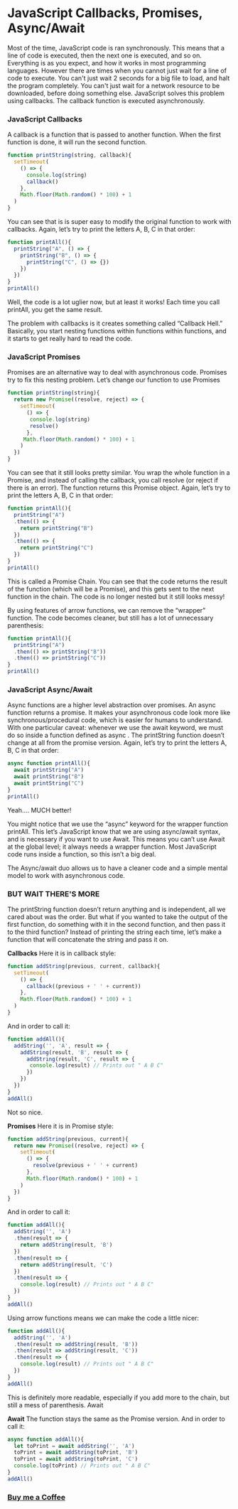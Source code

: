 # JavaScript Callbacks, Promises, Async/Await
Most of the time, JavaScript code is ran synchronously.
This means that a line of code is executed, then the next one is executed, and so on.
Everything is as you expect, and how it works in most programming languages.
However there are times when you cannot just wait for a line of code to execute.
You can't just wait 2 seconds for a big file to load, and halt the program completely.
You can't just wait for a network resource to be downloaded, before doing something else.
JavaScript solves this problem using callbacks.
The callback function is executed asynchronously.
### JavaScript Callbacks
A callback is a function that is passed to another function. When the first function is done, it will run the second function.

```javascript
function printString(string, callback){
  setTimeout(
    () => {
      console.log(string)
      callback()
    }, 
    Math.floor(Math.random() * 100) + 1
  )
}
```
You can see that is is super easy to modify the original function to work with callbacks.
Again, let’s try to print the letters A, B, C in that order:

```javascript
function printAll(){
  printString("A", () => {
    printString("B", () => {
      printString("C", () => {})
    })
  })
}
printAll()
```

Well, the code is a lot uglier now, but at least it works! Each time you call printAll, you get the same result.

The problem with callbacks is it creates something called “Callback Hell.” Basically, you start nesting functions within functions within functions, and it starts to get really hard to read the code.

### JavaScript Promises
Promises are an alternative way to deal with asynchronous code.
Promises try to fix this nesting problem. Let’s change our function to use Promises

```javascript
function printString(string){
  return new Promise((resolve, reject) => {
    setTimeout(
      () => {
       console.log(string)
       resolve()
      },
     Math.floor(Math.random() * 100) + 1
    )
  })
}
```
You can see that it still looks pretty similar. You wrap the whole function in a Promise, and instead of calling the callback, you call resolve (or reject if there is an error). The function returns this Promise object.
Again, let’s try to print the letters A, B, C in that order:

```javascript
function printAll(){
  printString("A")
  .then(() => {
    return printString("B")
  })
  .then(() => {
    return printString("C")
  })
}
printAll()
```
This is called a Promise Chain. You can see that the code returns the result of the function (which will be a Promise), and this gets sent to the next function in the chain.
The code is no longer nested but it still looks messy!

By using features of arrow functions, we can remove the “wrapper” function. The code becomes cleaner, but still has a lot of unnecessary parenthesis:

```javascript
function printAll(){
  printString("A")
  .then(() => printString("B"))
  .then(() => printString("C"))
}
printAll()
```

### JavaScript Async/Await
Async functions are a higher level abstraction over promises.
An async function returns a promise.
It makes your asynchronous code look more like synchronous/procedural code, which is easier for humans to understand.
With one particular caveat: whenever we use the await keyword, we must do so inside a function defined as async .
The printString function doesn’t change at all from the promise version.
Again, let’s try to print the letters A, B, C in that order:
```javascript
async function printAll(){
  await printString("A")
  await printString("B")
  await printString("C")
}
printAll()
```
Yeah…. MUCH better!

You might notice that we use the “async” keyword for the wrapper function printAll. This let’s JavaScript know that we are using async/await syntax, and is necessary if you want to use Await. This means you can’t use Await at the global level; it always needs a wrapper function. Most JavaScript code runs inside a function, so this isn’t a big deal.

The Async/await duo allows us to have a cleaner code and a simple mental model to work with asynchronous code.

### BUT WAIT THERE'S MORE
The printString function doesn’t return anything and is independent, all we cared about was the order. But what if you wanted to take the output of the first function, do something with it in the second function, and then pass it to the third function?
Instead of printing the string each time, let’s make a function that will concatenate the string and pass it on.

**Callbacks**
Here it is in callback style:
```javascript
function addString(previous, current, callback){
  setTimeout(
    () => {
      callback((previous + ' ' + current))
    },
    Math.floor(Math.random() * 100) + 1
  )
}
```
And in order to call it:
```javascript
function addAll(){
  addString('', 'A', result => {
    addString(result, 'B', result => {
      addString(result, 'C', result => {
       console.log(result) // Prints out " A B C"
      })
    })
  })
}
addAll()
```
Not so nice.

**Promises**
Here it is in Promise style:
```javascript
function addString(previous, current){
  return new Promise((resolve, reject) => {
    setTimeout(
      () => {
        resolve(previous + ' ' + current)
      }, 
      Math.floor(Math.random() * 100) + 1
    )
  })
}
```
And in order to call it:
```javascript
function addAll(){  
  addString('', 'A')
  .then(result => {
    return addString(result, 'B')
  })
  .then(result => {
    return addString(result, 'C')
  })
  .then(result => {
    console.log(result) // Prints out " A B C"
  })
}
addAll()
```
Using arrow functions means we can make the code a little nicer:

```javascript
function addAll(){
  addString('', 'A')
  .then(result => addString(result, 'B'))
  .then(result => addString(result, 'C'))
  .then(result => {
    console.log(result) // Prints out " A B C"
  })
}
addAll()
```

This is definitely more readable, especially if you add more to the chain, but still a mess of parenthesis.
Await

**Await**
The function stays the same as the Promise version.
And in order to call it:

```javascript
async function addAll(){
  let toPrint = await addString('', 'A')
  toPrint = await addString(toPrint, 'B')
  toPrint = await addString(toPrint, 'C')
  console.log(toPrint) // Prints out " A B C"
}
addAll()
```

### [Buy me a Coffee](http://bit.ly/2WryDT8)